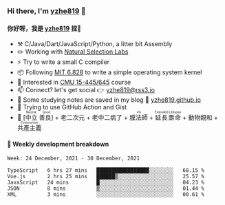 ### Hi there, I'm [yzhe819](https://github.com/yzhe819) 👋

#### 你好呀，我是 [yzhe819](https://github.com/yzhe819) 捏👋

- :hammer_and_pick: C/Java/Dart/JavaScript/Python, a litter bit Assembly
- :pencil2: Working with [Natural Selection Labs](https://github.com/NaturalSelectionLabs)
- ⚡ Try to write a small C compiler
- 📦 Following [MIT 6.828](https://pdos.csail.mit.edu/6.828/2018/overview.html) to write a simple operating system kernel
- 🧪 Interested in [CMU 15-445/645](https://15445.courses.cs.cmu.edu/fall2020/) course
- 📫 Connect? let's get social 👉 yzhe819@rss3.io
- :scroll: Some studying notes are saved in my blog :space_invader: [yzhe819.github.io](https://yzhe819.github.io/)
- 🌟 Trying to use GitHub Action and Gist
- 🔑 <ruby>[中立 善良]<rp>（</rp><rt>Neutral Good</rt><rp>）</rp></ruby> + 老二次元 + 老中二病了 + <ruby>膜法師<rp>（</rp><rt>+1s</rt><rp>）</rp></ruby> + <ruby>延長壽命<rp>（</rp><rt>Extended Lifespan</rt><rp>）</rp></ruby> + 動物親和 + <ruby>共產主義<rp>（</rp><rt>Communism</rt><rp>）</rp></ruby>



#### 📝 Weekly development breakdown

<!--START_SECTION:waka-->
```text
Week: 24 December, 2021 - 30 December, 2021

TypeScript   6 hrs 27 mins   █████████████████░░░░░░░░   68.15 % 
Vue.js       2 hrs 25 mins   ██████▒░░░░░░░░░░░░░░░░░░   25.57 % 
JavaScript   24 mins         █░░░░░░░░░░░░░░░░░░░░░░░░   04.23 % 
JSON         8 mins          ▒░░░░░░░░░░░░░░░░░░░░░░░░   01.44 % 
XML          3 mins          ░░░░░░░░░░░░░░░░░░░░░░░░░   00.61 % 
```
<!--END_SECTION:waka-->



